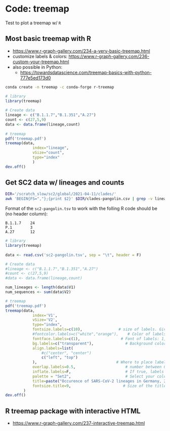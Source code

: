 # Code: treemap

Test to plot a treemap w/ `R`

## Most basic treemap with R

* https://www.r-graph-gallery.com/234-a-very-basic-treemap.html
* customize labels & colors: https://www.r-graph-gallery.com/236-custom-your-treemap.html
* also possible in Python:
    * https://towardsdatascience.com/treemap-basics-with-python-777e5ed173d0

```bash
conda create -n treemap -c conda-forge r-treemap
```

```R
# library
library(treemap)
 
# Create data
lineage <- c("B.1.1.7","B.1.351","A.27")
count <- c(27,5,9)
data <- data.frame(lineage,count)
 
# treemap
pdf('treemap.pdf')
treemap(data,
            index="lineage",
            vSize="count",
            type="index"
            )
dev.off()
```

## Get SC2 data w/ lineages and counts

```bash
DIR='/scratch_slow/sc2/global/2021-04-11/clades/'
awk 'BEGIN{FS=","};{print $2}' $DIR/clades-pangolin.csv | grep -v lineage | sort | uniq -c | awk '{print $2"\t"$1}' > sc2-pangolin.tsv
```

Format of the `sc2-pangolin.tsv` to work with the folling R code should be (no header column):

```
B.1.1.7    24
P.1        3
A.27       12
```

```R
# library
library(treemap)
 
data <- read.csv('sc2-pangolin.tsv', sep = "\t", header = F)

# Create data
#lineage <- c("B.1.1.7","B.1.351","A.27")
#count <- c(27,5,9)
#data <- data.frame(lineage,count)

num_lineages <- length(data$V1)
num_sequences <- sum(data$V2)

# treemap
pdf('treemap.pdf')
treemap(data,
            index='V1',
            vSize='V2',
            type="index",
            fontsize.labels=c(10),                # size of labels. Give the size per level of aggregation: size for group, size for subgroup, sub-subgroups...
            #fontcolor.labels=c("white","orange"),    # Color of labels
            fontface.labels=c(1),                  # Font of labels: 1,2,3,4 for normal, bold, italic, bold-italic...
            bg.labels=c("transparent"),              # Background color of labels
            align.labels=list(
                #c("center", "center") 
                c("left", "top")
            ),                                   # Where to place labels in the rectangle?
            overlap.labels=0.5,                      # number between 0 and 1 that determines the tolerance of the overlap between labels. 0 means that labels of lower levels are not printed if higher level labels overlap, 1  means that labels are always printed. In-between values, for instance the default value .5, means that lower level labels are printed if other labels do not overlap with more than .5  times their area size.
            inflate.labels=F,                        # If true, labels are bigger when rectangle is bigger.
            palette = "Set2",                        # Select your color palette from the RColorBrewer presets or make your own.
            title=paste("Occurence of SARS-CoV-2 lineages in Germany, 2021-04-12 (", num_sequences, " sequences & ", num_lineages, " different lineages)", sep=""),  # Customize your title
            fontsize.title=9,                       # Size of the title
        )
dev.off()
```

## R treemap package with interactive HTML

* https://www.r-graph-gallery.com/237-interactive-treemap.html

